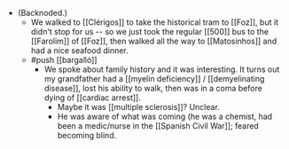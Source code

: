 - (Backnoded.)
  - We walked to [[Clérigos]] to take the historical tram to [[Foz]], but it didn't stop for us -- so we just took the regular [[500]] bus to the [[Farolim]] of [[Foz]], then walked all the way to [[Matosinhos]] and had a nice seafood dinner.
  - #push [[bargalló]]
    - We spoke about family history and it was interesting. It turns out my grandfather had a [[myelin deficiency]] / [[demyelinating disease]], lost his ability to walk, then was in a coma before dying of [[cardiac arrest]].
      - Maybe it was [[multiple sclerosis]]? Unclear.
      - He was aware of what was coming (he was a chemist, had been a medic/nurse in the [[Spanish Civil War]]; feared becoming blind.
